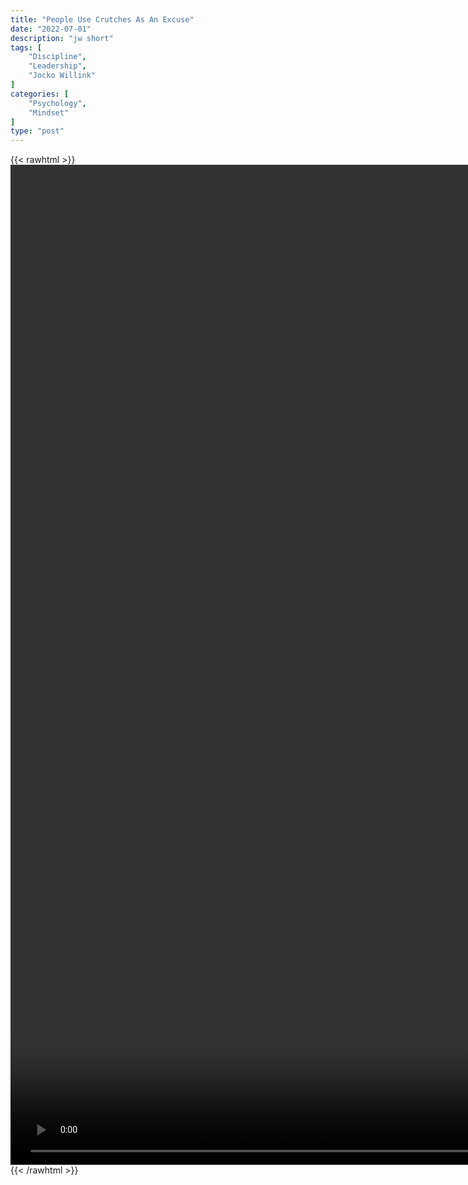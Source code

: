```yaml
---
title: "People Use Crutches As An Excuse"
date: "2022-07-01"
description: "jw short"
tags: [
    "Discipline",
    "Leadership",
    "Jocko Willink"
]
categories: [
    "Psychology",
    "Mindset"
]
type: "post"
---
```

{{< rawhtml >}}
    <video style="height:40vh;width:auto" overflow="hidden" controls>
        <source src="https://clips.dev00ps.com/Jocko/People_Use_Crutches_as_an_Excuse_-_Jocko_Willink.mp4" type="video/mp4"> 
    </video>
{{< /rawhtml >}}